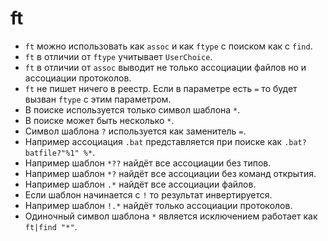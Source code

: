 # ft
- `ft` можно использовать как `assoc` и как `ftype` с поиском как с `find`.
- `ft` в отличии от `ftype` учитывает `UserChoice`.
- `ft` в отличии от `assoc` выводит не только ассоциации файлов но и ассоциации протоколов.
- `ft` не пишет ничего в реестр. Если в параметре есть `=` то будет вызван `ftype` с этим параметром.
- В поиске используется только символ шаблона `*`.
- В поиске может быть несколько `*`.
- Символ шаблона `?` используется как заменитель `=`.
- Например ассоциация `.bat` представляется при поиске как `.bat?batfile?"%1" %*`.
- Например шаблон `*??` найдёт все ассоциации без типов.
- Например шаблон `*?` найдёт все ассоциации без команд открытия.
- Например шаблон `.*` найдёт все ассоциации файлов.
- Если шаблон начинается с `!` то результат инвертируется.
- Например шаблон `!.*` найдёт только ассоциации протоколов.
- Одиночный символ шаблона `*` является исключением работает как `ft|find "*"`.
